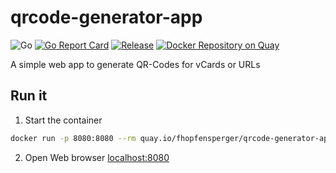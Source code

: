 # qrcode-generator-app
![Go](https://github.com/fhopfensperger/qrcode-generator-app/workflows/Go/badge.svg)
[![Go Report Card](https://goreportcard.com/badge/github.com/fhopfensperger/qrcode-generator-app)](https://goreportcard.com/report/github.com/fhopfensperger/qrcode-generator-app)
[![Release](https://img.shields.io/github/release/fhopfensperger/qrcode-generator-app.svg?style=flat-square)](https://github.com//fhopfensperger/qrcode-generator-app/releases/latest)
[![Docker Repository on Quay](https://img.shields.io/badge/Quay-repository-sucess "Docker Repository on Quay")](https://quay.io/repository/fhopfensperger/qrcode-generator-app)


A simple web app to generate QR-Codes for vCards or URLs

## Run it

1. Start the container
  ```bash
  docker run -p 8080:8080 --rm quay.io/fhopfensperger/qrcode-generator-app
  ```

2. Open Web browser [localhost:8080](http://localhost:8080)

